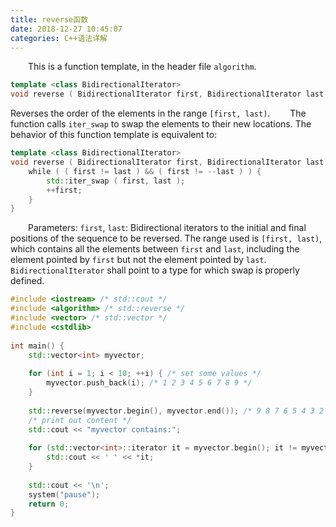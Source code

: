 ```yaml
---
title: reverse函数
date: 2018-12-27 10:45:07
categories: C++语法详解
---
```

&emsp;&emsp;This is a function template, in the header file `algorithm`.

``` cpp
template <class BidirectionalIterator>
void reverse ( BidirectionalIterator first, BidirectionalIterator last );
```

Reverses the order of the elements in the range `[first, last)`.
&emsp;&emsp;The function calls `iter_swap` to swap the elements to their new locations. The behavior of this function template is equivalent to:

``` cpp
template <class BidirectionalIterator>
void reverse ( BidirectionalIterator first, BidirectionalIterator last ) {
    while ( ( first != last ) && ( first != --last ) ) {
        std::iter_swap ( first, last );
        ++first;
    }
}
```

&emsp;&emsp;Parameters: `first`, `last`: Bidirectional iterators to the initial and final positions of the sequence to be reversed. The range used is `[first, last)`, which contains all the elements between `first` and `last`, including the element pointed by `first` but not the element pointed by `last`.
&emsp;&emsp;`BidirectionalIterator` shall point to a type for which swap is properly defined.

``` cpp
#include <iostream> /* std::cout */
#include <algorithm> /* std::reverse */
#include <vector> /* std::vector */
#include <cstdlib>
​
int main() {
    std::vector<int> myvector;
​
    for (int i = 1; i < 10; ++i) { /* set some values */
        myvector.push_back(i); /* 1 2 3 4 5 6 7 8 9 */
    }
​
    std::reverse(myvector.begin(), myvector.end()); /* 9 8 7 6 5 4 3 2 1 */
    /* print out content */
    std::cout << "myvector contains:";
​
    for (std::vector<int>::iterator it = myvector.begin(); it != myvector.end(); ++it) {
        std::cout << ' ' << *it;
    }
​
    std::cout << '\n';
    system("pause");
    return 0;
}
```